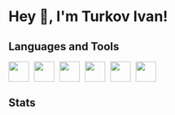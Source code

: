 # Hey 👋, I'm Turkov Ivan!

## Languages and Tools

<div style="display:flex;gap:10px;">
  <img height="40" src="https://cdn.jsdelivr.net/gh/devicons/devicon@latest/icons/javascript/javascript-original.svg" />
  <img height="40" src="https://cdn.jsdelivr.net/gh/devicons/devicon@latest/icons/html5/html5-original.svg" />
  <img height="40" src="https://cdn.jsdelivr.net/gh/devicons/devicon@latest/icons/css3/css3-original.svg" />
  <img height="40" src="https://cdn.jsdelivr.net/gh/devicons/devicon@latest/icons/sass/sass-original.svg" />
  <img height="40" src="https://cdn.jsdelivr.net/gh/devicons/devicon@latest/icons/git/git-original.svg" />
  <img height="40" src="https://cdn.jsdelivr.net/gh/devicons/devicon@latest/icons/github/github-original.svg" />
</div>

## Stats
